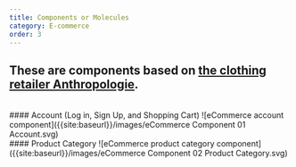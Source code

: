 ```yaml
---
title: Components or Molecules
category: E-commerce
order: 3
---
```

## These are components based on [the clothing retailer Anthropologie](https://www.anthropologie.com/dresses-casual-everyday?cm_sp=FEATURES-_-SUBCATEGORY-_-DRESSES-CASUAL-EVERYDAY).

<br>
#### Account (Log in, Sign Up, and Shopping Cart)
![eCommerce account component]({{site:baseurl}}/images/eCommerce Component 01 Account.svg)

<br>
#### Product Category
![eCommerce product category component]({{site:baseurl}}/images/eCommerce Component 02 Product Category.svg)
